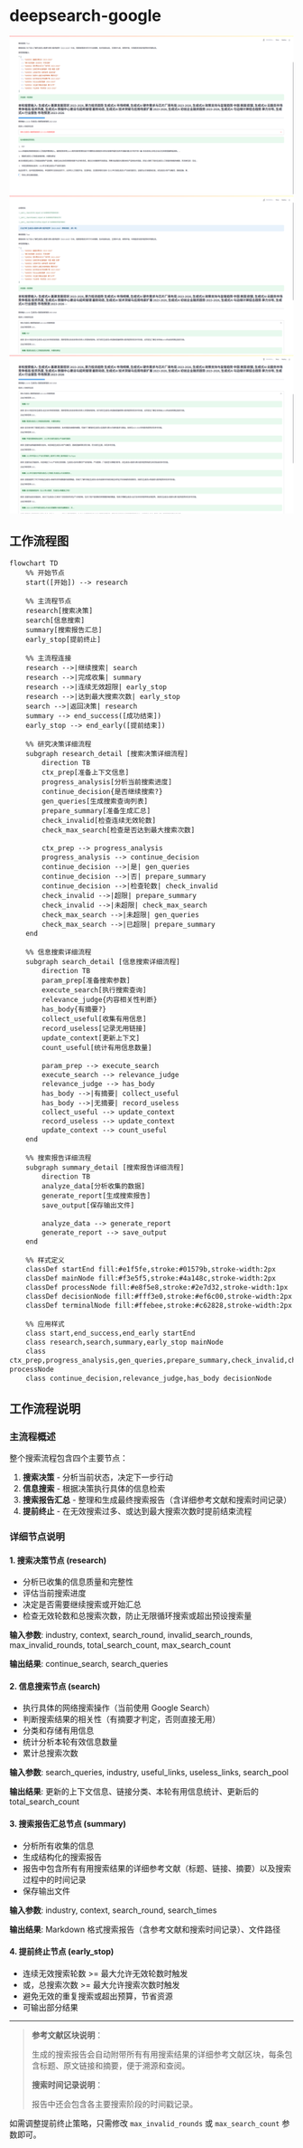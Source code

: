 # deepsearch-google

![alt text](<assets/image copy 2.png>)
![alt text](assets/image.png)
![alt text](<assets/image copy.png>)

## 工作流程图

```mermaid
flowchart TD
    %% 开始节点
    start([开始]) --> research

    %% 主流程节点
    research[搜索决策]
    search[信息搜索]
    summary[搜索报告汇总]
    early_stop[提前终止]
    
    %% 主流程连接
    research -->|继续搜索| search
    research -->|完成收集| summary
    research -->|连续无效超限| early_stop
    research -->|达到最大搜索次数| early_stop
    search -->|返回决策| research
    summary --> end_success([成功结束])
    early_stop --> end_early([提前结束])

    %% 研究决策详细流程
    subgraph research_detail [搜索决策详细流程]
        direction TB
        ctx_prep[准备上下文信息]
        progress_analysis[分析当前搜索进度]
        continue_decision{是否继续搜索?}
        gen_queries[生成搜索查询列表]
        prepare_summary[准备生成汇总]
        check_invalid[检查连续无效轮数]
        check_max_search[检查是否达到最大搜索次数]
        
        ctx_prep --> progress_analysis
        progress_analysis --> continue_decision
        continue_decision -->|是| gen_queries
        continue_decision -->|否| prepare_summary
        continue_decision -->|检查轮数| check_invalid
        check_invalid -->|超限| prepare_summary
        check_invalid -->|未超限| check_max_search
        check_max_search -->|未超限| gen_queries
        check_max_search -->|已超限| prepare_summary
    end

    %% 信息搜索详细流程
    subgraph search_detail [信息搜索详细流程]
        direction TB
        param_prep[准备搜索参数]
        execute_search[执行搜索查询]
        relevance_judge{内容相关性判断}
        has_body{有摘要?}
        collect_useful[收集有用信息]
        record_useless[记录无用链接]
        update_context[更新上下文]
        count_useful[统计有用信息数量]
        
        param_prep --> execute_search
        execute_search --> relevance_judge
        relevance_judge --> has_body
        has_body -->|有摘要| collect_useful
        has_body -->|无摘要| record_useless
        collect_useful --> update_context
        record_useless --> update_context
        update_context --> count_useful
    end

    %% 搜索报告详细流程
    subgraph summary_detail [搜索报告详细流程]
        direction TB
        analyze_data[分析收集的数据]
        generate_report[生成搜索报告]
        save_output[保存输出文件]
        
        analyze_data --> generate_report
        generate_report --> save_output
    end

    %% 样式定义
    classDef startEnd fill:#e1f5fe,stroke:#01579b,stroke-width:2px
    classDef mainNode fill:#f3e5f5,stroke:#4a148c,stroke-width:2px
    classDef processNode fill:#e8f5e8,stroke:#2e7d32,stroke-width:1px
    classDef decisionNode fill:#fff3e0,stroke:#ef6c00,stroke-width:2px
    classDef terminalNode fill:#ffebee,stroke:#c62828,stroke-width:2px

    %% 应用样式
    class start,end_success,end_early startEnd
    class research,search,summary,early_stop mainNode
    class ctx_prep,progress_analysis,gen_queries,prepare_summary,check_invalid,check_max_search,param_prep,execute_search,collect_useful,record_useless,update_context,count_useful,analyze_data,generate_report,save_output processNode
    class continue_decision,relevance_judge,has_body decisionNode
```

## 工作流程说明

### 主流程概述

整个搜索流程包含四个主要节点：

1. **搜索决策** - 分析当前状态，决定下一步行动
2. **信息搜索** - 根据决策执行具体的信息检索
3. **搜索报告汇总** - 整理和生成最终搜索报告（含详细参考文献和搜索时间记录）
4. **提前终止** - 在无效搜索过多、或达到最大搜索次数时提前结束流程

### 详细节点说明

#### 1. 搜索决策节点 (research)

- 分析已收集的信息质量和完整性
- 评估当前搜索进度
- 决定是否需要继续搜索或开始汇总
- 检查无效轮数和总搜索次数，防止无限循环搜索或超出预设搜索量

**输入参数**: industry, context, search_round, invalid_search_rounds, max_invalid_rounds, total_search_count, max_search_count

**输出结果**: continue_search, search_queries

#### 2. 信息搜索节点 (search)

- 执行具体的网络搜索操作（当前使用 Google Search）
- 判断搜索结果的相关性（有摘要才判定，否则直接无用）
- 分类和存储有用信息
- 统计分析本轮有效信息数量
- 累计总搜索次数

**输入参数**: search_queries, industry, useful_links, useless_links, search_pool

**输出结果**: 更新的上下文信息、链接分类、本轮有用信息统计、更新后的 total_search_count

#### 3. 搜索报告汇总节点 (summary)

- 分析所有收集的信息
- 生成结构化的搜索报告
- 报告中包含所有有用搜索结果的详细参考文献（标题、链接、摘要）以及搜索过程中的时间记录
- 保存输出文件

**输入参数**: industry, context, search_round, search_times

**输出结果**: Markdown 格式搜索报告（含参考文献和搜索时间记录）、文件路径

#### 4. 提前终止节点 (early_stop)

- 连续无效搜索轮数 >= 最大允许无效轮数时触发
- 或，总搜索次数 >= 最大允许搜索次数时触发
- 避免无效的重复搜索或超出预算，节省资源
- 可输出部分结果

---

> **参考文献区块说明**：
>
> 生成的搜索报告会自动附带所有有用搜索结果的详细参考文献区块，每条包含标题、原文链接和摘要，便于溯源和查阅。
>
> **搜索时间记录说明**：
>
> 报告中还会包含各主要搜索阶段的时间戳记录。

如需调整提前终止策略，只需修改 `max_invalid_rounds` 或 `max_search_count` 参数即可。

